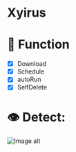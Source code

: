 # Xyirus

# 🔑 Function 
- [x] Download
- [X] Schedule
- [X] autoRun
- [X] SelfDelete

# 👁️ Detect:
![Image alt](https://github.com/K1ngSoul/Xyirus/blob/master/photo/21.PNG)
